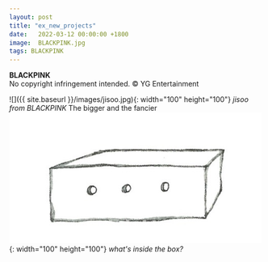 ```yaml
---
layout: post
title: "ex_new_projects"
date:   2022-03-12 00:00:00 +1800
image:  BLACKPINK.jpg
tags: BLACKPINK
---
```


**BLACKPINK**
<br>
No copyright infringement intended. © YG Entertainment

![]({{ site.baseurl }}/images/jisoo.jpg){: width="100" height="100"}
*jisoo from BLACKPINK*
The bigger and the fancier
![](https://github.com/ththJang/oldththJang/blob/main/assets/images/tobereleased.jpg?raw=true){: width="100" height="100"}
*what's inside the box?*

